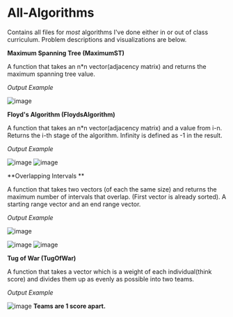 # All-Algorithms
Contains all files for *most* algorithms I've done either in or out of class curriculum. Problem descriptions and visualizations are below.



**Maximum Spanning Tree (MaximumST)**

A function that takes an n*n vector(adjacency matrix) and returns the maximum spanning tree value.

_Output Example_


![image](https://user-images.githubusercontent.com/69823133/142751057-7f43cb1d-914a-40fb-a655-ef4899c0fee5.png)


**Floyd's Algorithm (FloydsAlgorithm)**

A function that takes an n*n vector(adjacency matrix) and a value from i-n. Returns the i-th stage of the algorithm. Infinity is defined as -1 in the result.

_Output Example_

![image](https://user-images.githubusercontent.com/69823133/142751210-85fb81c3-1212-4b4d-80bf-270934b66220.png)
![image](https://user-images.githubusercontent.com/69823133/142751223-e1b11b65-66d6-4b8b-a8d1-9f9e3ec83385.png)


**Overlapping Intervals **

A function that takes two vectors (of each the same size) and returns the maximum number of intervals that overlap. (First vector is already sorted). A starting range vector and an end range vector.

_Output Example_

![image](https://user-images.githubusercontent.com/69823133/142751320-4ce87306-de31-4fa1-88eb-6e63a4eb759a.png)

![image](https://user-images.githubusercontent.com/69823133/142751305-72479cad-9435-4e16-a8f7-e98285d6406a.png)
![image](https://user-images.githubusercontent.com/69823133/142751325-6cf9aaa8-43ec-4a30-a826-f25017d916d0.png)


**Tug of War (TugOfWar)**

A function that takes a vector which is a weight of each individual(think score) and divides them up as evenly as possible into two teams.

_Output Example_

![image](https://user-images.githubusercontent.com/69823133/142751674-4a79cd91-1271-4390-a38a-e3eab4ab72de.png)
**Teams are 1 score apart.**

